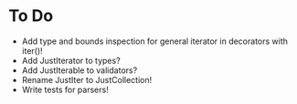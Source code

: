 # To Do
- Add type and bounds inspection for general iterator in decorators with iter()!
- Add JustIterator to types?
- Add JustIterable to validators?
- Rename JustIter to JustCollection!
- Write tests for parsers!
